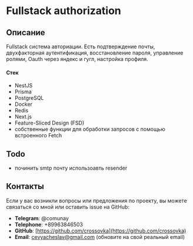 ﻿# Fullstack authorization

## Описание
Fullstack система авториации.
Есть подтверждение почты, двухфакторная аутентификация, восстановление пароля, управление ролями, Oauth через яндекс и гугл, настройка профиля.

#### Стек
- NestJS
- Prisma
- PostgreSQL
- Docker
- Redis
- Next.js
- Feature-Sliced Design (FSD)
- собственные функции для обработки запросов с помощью встроенного Fetch

## Todo
- починить smtp почту использоавть resender

## Контакты

Если у вас возникли вопросы или предложения по проекту, вы можете связаться со мной или оставить issue на GitHub:

- **Telegram**: @comunay
- **Telephone**: +89963846503
- **GitHub**: [https://github.com/crossovka](https://github.com/crossovka)
- **Email**: [cevyacheslav@gmail.com](mailto:cevyacheslav@gmail.com) (обновите на свой реальный email)
